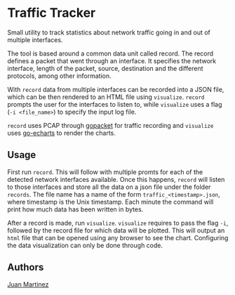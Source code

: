 # Traffic Tracker

Small utility to track statistics about network traffic going in and out of multiple interfaces.

The tool is based around a common data unit called record. The record defines a packet that went through an interface. It specifies the network interface, length of the packet, source, destination and the different protocols, among other information.

With `record` data from multiple interfaces can be recorded into a JSON file, which can be then rendered to an HTML file using `visualize`. `record` prompts the user for the interfaces to listen to, while `visualize` uses a flag (`-i <file_name>`) to specify the input log file.

`record` uses PCAP through [gopacket](https://github.com/google/gopacket) for traffic recording and `visualize` uses [go-echarts](https://github.com/go-echarts/go-echarts) to render the charts.

## Usage

First run `record`. This will follow with multiple promts for each of the detected network interfaces available. Once this happens, `record` will listen to those interfaces and store all the data on a json file under the folder `records`. The file name has a name of the form `traffic_<timestamp>.json`, where timestamp is the Unix timestamp. Each minute the command will print how much data has been written in bytes.

After a record is made, run `visualize`. `visualize` requires to pass the flag `-i`, followed by the record file for which data will be plotted. This will output an `html` file that can be opened using any browser to see the chart. Configuring the data visualization can only be done through code.

## Authors

[Juan Martinez](https://github.com/jmaralo)
